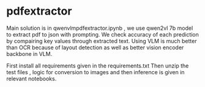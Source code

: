 # pdfextractor

Main solution is in qwenvlmpdfextractor.ipynb , we use qwen2vl 7b model to extract pdf to json with prompting.
We check accuracy of each prediction by compairing key values through extracted text.
Using VLM is much better than OCR because of layout detection as well as better vision encoder backbone in VLM.

First install all requirements given in the requirements.txt
Then unzip the test files , logic for conversion to images and then inference is given in relevant notebooks.

